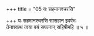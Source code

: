 +++
title = "05 यः सहमानश्चरसि"

+++
यः सहमानश्चरसि सासहान इवर्षभः  
तेनाश्वत्थ त्वया वयं सपत्नान् सहिषीमहि ॥ ५ ॥
